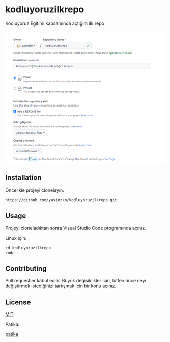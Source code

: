 # kodluyoruzilkrepo
Kodluyoruz Eğitimi kapsamında açtığım ilk repo

![github](/img/github.png)

## Installation
Öncelikle projeyi clonelayın.
```
https://github.com/yasinzkn/kodluyoruzilkrepo.git
```

## Usage
Projeyi cloneladıktan sonra Visual Studio Code programında açınız.

Linux için:
```
cd kodluyoruzilkrepo
code .
```

## Contributing
Pull requestler kabul edilir. Büyük değişiklikler için, lütfen önce neyi değiştirmek istediğinizi tartışmak için bir konu açınız.

## License
[MIT](https://choosealicense.com/licenses/mit/)



Patika:

[patika](https://www.patika.dev/)
